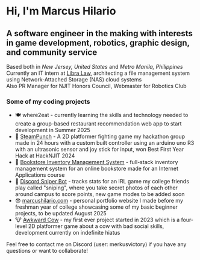 # Hi, I'm Marcus Hilario  
## A software engineer in the making with interests in game development, robotics, graphic design, and community service  

Based both in _New Jersey, United States_ and _Metro Manila, Philippines_  
Currently an IT intern at [Libra Law](https://www.libralaw.ph/), architecting a file management system using Network-Attached Storage (NAS) cloud systems  
Also PR Manager for NJIT Honors Council, Webmaster for Robotics Club  

### Some of my coding projects    
- 🍽️ where2eat - currently learning the skills and technology needed to create a group-based restaurant recommendation web app to start development in Summer 2025  
- 🥊 [SteamPunch](https://devpost.com/software/steampunch) - A 2D platformer fighting game my hackathon group made in 24 hours with a custom built controller using an arduino uno R3 with an ultrasonic sensor and joy stick for input, won Best First Year Hack at HackNJIT 2024  
- 📕 [Bookstore Inventory Management System](https://web.njit.edu/~mth42/IT202/mth42-IT202-Project/website/) - full-stack inventory management system for an online bookstore made for an Internet Applications course  
- 🔫 [Discord Sniper Bot](https://github.com/merkusvictory/sniperbot) - tracks stats for an IRL game my college friends play called "sniping", where you take secret photos of each other around campus to score points, new game modes to be added soon  
- 😎 [marcushilario.com](https://www.marcushilario.com) - personal portfolio website I made before my freshman year of college showcasing some of my basic beginner projects, to be updated August 2025  
- 🐮 [Awkward Cow](https://merkusvictory.itch.io/awkward-cow-demo-v3) - my first ever project started in 2023 which is a four-level 2D platformer game about a cow with bad social skills, development currently on indefinite hiatus  

Feel free to contact me on Discord (user: merkusvictory) if you have any questions or want to collaborate!  
